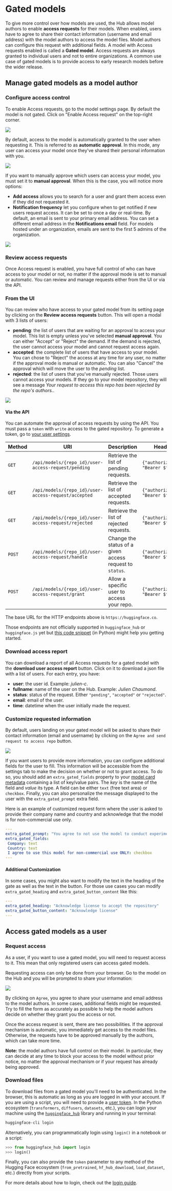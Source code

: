 # Gated models

To give more control over how models are used, the Hub allows model authors to enable **access requests** for their models. When enabled, users have to agree to share their contact information (username and email address) with the model authors to access the model files. Model authors can configure this request with additional fields. A model with Access requests enabled is called a **Gated model**. Access requests are always granted to individual users and not to entire organizations. A common use case of gated models is to provide access to early research models before the wider release.

## Manage gated models as a model author

### Configure access control

To enable Access requests, go to the model settings page. By default the model is not gated. Click on "Enable Access request" on the top-right corner.

![](https://huggingface.co/datasets/huggingface/documentation-images/resolve/main/hub/models-gated-disabled.png)

By default, access to the model is automatically granted to the user when requesting it. This is referred to as **automatic approval**. In this mode, any user can access your model once they've shared their personal information with you.

![](https://huggingface.co/datasets/huggingface/documentation-images/resolve/main/hub/models-gated-enabled.png)

If you want to manually approve which users can access your model, you must set it to **manual approval**. When this is the case, you will notice more options:
- **Add access** allows you to search for a user and grant them access even if they did not requested it.
- **Notification frequency** let you configure when to get notified if new users request access. It can be set to once a day or real-time. By default, an email is sent to your primary email address. You can set a different email address in the **Notifications email** field. For models hosted under an organization, emails are sent to the first 5 admins of the organization.

![](https://huggingface.co/datasets/huggingface/documentation-images/resolve/main/hub/models-gated-manual-approval.png)

### Review access requests

Once Access request is enabled, you have full control of who can have access to your model or not, no matter if the approval mode is set to manual or automatic. You can review and manage requests either from the UI or via the API.

### From the UI

You can review who have access to your gated model from its setting page by clicking on the **Review access requests** button. This will open a modal with 3 lists of users:
- **pending**: the list of users that are waiting for an approval to access your model. This list is empty unless you've selected **manual approval**. You can either "Accept" or "Reject" the demand. If the demand is rejected, the user cannot access your model and cannot request access again.
- **accepted**: the complete list of users that have access to your model. You can chose to "Reject" the access at any time for any user, no matter if the approval mode is manual or automatic. You can also "Cancel" the approval which will move the user to the *pending* list.
- **rejected**: the list of users that you've manually rejected. Those users cannot access your models. If they go to your model repository, they will see a message *Your request to access this repo has been rejected by the repo's authors.*.

![](https://huggingface.co/datasets/huggingface/documentation-images/resolve/main/hub/models-gated-enabled-pending-users.png)

#### Via the API

You can automate the approval of access requests by using the API. You must pass a `token` with `write` access to the gated repository. To generate a token, go to [your user settings](https://huggingface.co/settings/tokens).

| Method | URI | Description | Headers | Payload
| ------ | --- | ----------- | -------  | -------  |
| `GET` | `/api/models/{repo_id}/user-access-request/pending` | Retrieve the list of pending requests. | `{"authorization": "Bearer $token"}` | |
| `GET` | `/api/models/{repo_id}/user-access-request/accepted` | Retrieve the list of accepted requests. | `{"authorization": "Bearer $token"}` | |
| `GET` | `/api/models/{repo_id}/user-access-request/rejected` | Retrieve the list of rejected requests. | `{"authorization": "Bearer $token"}` | |
| `POST` | `/api/models/{repo_id}/user-access-request/handle` | Change the status of a given access request to `status`. | `{"authorization": "Bearer $token"}` | `{"status": "accepted"/"rejected"/"pending", "user": "username"}` |
| `POST` | `/api/models/{repo_id}/user-access-request/grant` | Allow a specific user to access your repo. | `{"authorization":  "Bearer $token"}` | `{"user": "username"} ` |

The base URL for the HTTP endpoints above is `https://huggingface.co`.

Those endpoints are not officially supported in `huggingface_hub` or `huggingface.js` yet but [this code snippet](https://github.com/huggingface/huggingface_hub/issues/1535#issuecomment-1614693412) (in Python) might help you getting started.

### Download access report

You can download a report of all Access requests for a gated model with the **download user access report** button. Click on it to download a json file with a list of users. For each entry, you have:
- **user**: the user id. Example: *julien-c*.
- **fullname**: name of the user on the Hub. Example: *Julien Chaumond*.
- **status**: status of the request. Either `"pending"`, `"accepted"` or `"rejected"`.
- **email**: email of the user.
- **time**: datetime when the user initially made the request.

### Customize requested information

By default, users landing on your gated model will be asked to share their contact information (email and username) by clicking on the `Agree and send request to access repo` button.

![](https://huggingface.co/datasets/huggingface/documentation-images/resolve/main/hub/models-gated-user-side.png)

If you want users to provide more information, you can configure additional fields for the user to fill. This information will be accessible from the settings tab to make the decision on whether or not to grant access. To do so, you should add an `extra_gated_fields` property to your [model card metadata](./model-cards#model-card-metadata) containing a list of key/value pairs. The *key* is the name of the field and *value* its type. A field can be either `text` (free text area) or `checkbox`. Finally, you can also personalize the message displayed to the user with the `extra_gated_prompt` extra field.

Here is an example of customized request form where the user is asked to provide their company name and country and acknowledge that the model is for non-commercial use only.

```yaml
---
extra_gated_prompt: "You agree to not use the model to conduct experiments that cause harm to human subjects."
extra_gated_fields:
 Company: text
 Country: text
 I agree to use this model for non-commercial use ONLY: checkbox
---
```

#### Additional Customization

In some cases, you might also want to modify the text in the heading of the gate as well as the text in the button. For those use cases you can modify `extra_gated_heading` and `extra_gated_button_content` like this:

```yaml
---
extra_gated_heading: "Acknowledge license to accept the repository"
extra_gated_button_content: "Acknowledge license"
---
```

## Access gated models as a user

### Request access

As a user, if you want to use a gated model, you will need to request access to it. This mean that only registered users can access gated models.

Requesting access can only be done from your browser. Go to the model on the Hub and you will be prompted to share your information:

![](https://huggingface.co/datasets/huggingface/documentation-images/resolve/main/hub/models-gated-user-side.png)

By clicking on `Agree`, you agree to share your username and email address to the model authors. In some cases, additional fields might be requested. Try to fill the form as accurately as possible to help the model authors decide on whether they grant you the access or not.

Once the access request is sent, there are two possibilities. If the approval mechanism is automatic, you immediately get access to the model files. Otherwise, the requests have to be approved manually by the authors, which can take more time. 

**Note:** the model authors have full control on their model. In particular, they can decide at any time to block your access to the model without prior notice, no matter the approval mechanism or if your request has already being approved.

### Download files

To download files from a gated model you'll need to be authenticated. In the browser, this is automatic as long as you are logged in with your account. If you are using a script, you will need to provide a [user token](./security-tokens). In the Python ecosystem (`transformers`, `diffusers`, `datasets`, etc.), you can login your machine using the [`huggingface_hub`](https://huggingface.co/docs/huggingface_hub/index) library and running in your terminal:

```bash
huggingface-cli login
```

Alternatively, you can programmatically login using `login()` in a notebook or a script:

```python
>>> from huggingface_hub import login
>>> login()
```

Finally, you can also provide the `token` parameter to any method of the Hugging Face ecosystem (`from_pretrained`, `hf_hub_download`, `load_dataset`, etc.) directly from your scripts.

For more details about how to login, check out the [login guide](https://huggingface.co/docs/huggingface_hub/quick-start#login).